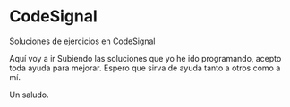 # CodeSignal
Soluciones de ejercicios en CodeSignal

Aquí voy a ir Subiendo las soluciones que yo he ido programando, acepto toda ayuda para mejorar.
Espero que sirva de ayuda tanto a otros como a mí.

Un saludo.
